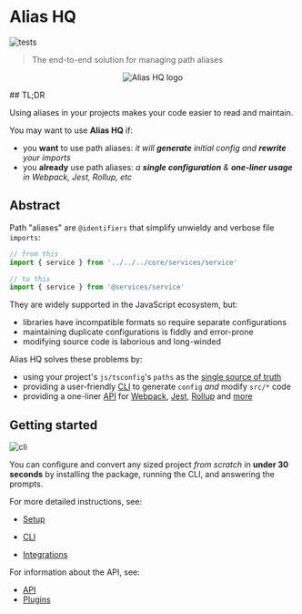 # Alias HQ 

![tests](https://github.com/davestewart/alias-hq/workflows/tests/badge.svg)

> The end-to-end solution for managing path aliases

<p align="center">
  <img src="https://raw.githubusercontent.com/davestewart/alias-hq/master/docs/assets/logo.png" alt="Alias HQ logo">
</p>
## TL;DR

Using aliases in your projects makes your code easier to read and maintain.

You may want to use **Alias HQ** if:

- you **want** to use path aliases: *it will **generate** initial config and **rewrite** your imports* 
- you **already** use path aliases: *a **single configuration** & **one-liner usage** in Webpack, Jest, Rollup, etc*

## Abstract

Path "aliases" are `@identifiers` that simplify unwieldy and verbose file `imports`:

```js
// from this
import { service } from '../../../core/services/service' 

// to this
import { service } from '@services/service' 
```

They are widely supported in the JavaScript ecosystem, but:

- libraries have incompatible formats so require separate configurations  
- maintaining duplicate configurations is fiddly and error-prone 
- modifying source code is laborious and long-winded

Alias HQ solves these problems by:

- using your project's `js/tsconfig`'s `paths` as the [single source of truth](./docs/setup.md)
- providing a user-friendly [CLI](docs/cli.md) to generate `config` *and* modify `src/*` code
- providing a one-liner [API](docs//api.md) for [Webpack](docs/integrations.md#webpack), [Jest](docs/integrations.md#jest), [Rollup](docs/integrations.md#rollup) and [more](docs/plugins.md)

## Getting started

![cli](docs/assets/cli-02.png)

You can configure and convert any sized project *from scratch* in **under 30 seconds** by installing the package, running the CLI, and answering the prompts.

For more detailed instructions, see:

- [Setup](docs/setup.md)
- [CLI](docs/cli.md)

- [Integrations](docs/integrations.md)

For information about the API, see:

- [API](docs/api.md)
- [Plugins](docs/plugins.md)


